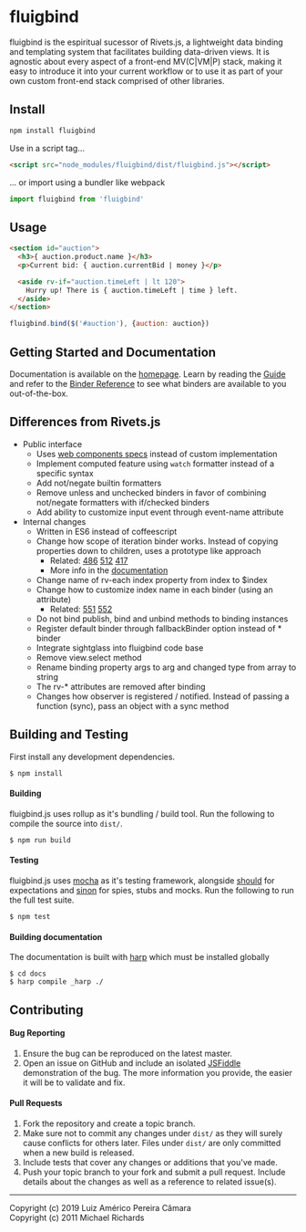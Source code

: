 # fluigbind

fluigbind is the espiritual sucessor of Rivets.js, a lightweight data binding and templating system that facilitates building data-driven views. It is agnostic about every aspect of a front-end MV(C|VM|P) stack, making it easy to introduce it into your current workflow or to use it as part of your own custom front-end stack comprised of other libraries.

## Install

```bash
npm install fluigbind
```

Use in a script tag...

```html
<script src="node_modules/fluigbind/dist/fluigbind.js"></script>
```

... or import using a bundler like webpack

```javascript
import fluigbind from 'fluigbind'
```


## Usage

```html
<section id="auction">
  <h3>{ auction.product.name }</h3>
  <p>Current bid: { auction.currentBid | money }</p>

  <aside rv-if="auction.timeLeft | lt 120">
    Hurry up! There is { auction.timeLeft | time } left.
  </aside>
</section>
```

```javascript
fluigbind.bind($('#auction'), {auction: auction})
```

## Getting Started and Documentation

Documentation is available on the [homepage](http://blikblum.github.io/fluigbind/). Learn by reading the [Guide](http://blikblum.github.io/fluigbind/docs/guide/) and refer to the [Binder Reference](http://blikblum.github.io/fluigbind/docs/reference/) to see what binders are available to you out-of-the-box.

## Differences from Rivets.js

* Public interface
  * Uses [web components specs](https://developer.mozilla.org/en-US/docs/Web/Web_Components) instead of custom implementation
  * Implement computed feature using `watch` formatter instead of a specific syntax
  * Add not/negate builtin formatters
  * Remove unless and unchecked binders in favor of combining not/negate formatters with if/checked binders  
  * Add ability to customize input event through event-name attribute
* Internal changes
  * Written in ES6 instead of coffeescript
  * Change how scope of iteration binder works. Instead of copying properties down to children, uses a prototype like approach
    * Related: [486](https://github.com/mikeric/rivets/issues/486) [512](https://github.com/mikeric/rivets/issues/512) [417](https://github.com/mikeric/rivets/pull/417)
    * More info in the [documentation](https://blikblum.github.io/fluigbind/docs/reference/#each-[item])
  * Change name of rv-each index property from index to $index
  * Change how to customize index name in each binder (using an attribute)
    * Related: [551](https://github.com/mikeric/rivets/issues/551) [552](https://github.com/mikeric/rivets/pull/552)
  * Do not bind publish, bind and unbind methods to binding instances
  * Register default binder through fallbackBinder option instead of * binder
  * Integrate sightglass into fluigbind code base
  * Remove view.select method 
  * Rename binding property args to arg and changed type from array to string
  * The rv-* attributes are removed after binding
  * Changes how observer is registered / notified. Instead of passing a function (sync), pass an object with a sync method


## Building and Testing

First install any development dependencies.

```
$ npm install
```

#### Building

fluigbind.js uses rollup as it's bundling / build tool. Run the following  to compile the source into `dist/`.

```
$ npm run build
```

#### Testing

fluigbind.js uses [mocha](http://visionmedia.github.io/mocha/) as it's testing framework, alongside [should](https://github.com/visionmedia/should.js/) for expectations and [sinon](http://sinonjs.org/) for spies, stubs and mocks. Run the following to run the full test suite.

```
$ npm test
```

#### Building documentation

The documentation is built with [harp](http://harpjs.com/) which must be installed globally

```
$ cd docs
$ harp compile _harp ./
```


## Contributing

#### Bug Reporting

1. Ensure the bug can be reproduced on the latest master.
2. Open an issue on GitHub and include an isolated [JSFiddle](http://jsfiddle.net/) demonstration of the bug. The more information you provide, the easier it will be to validate and fix.

#### Pull Requests

1. Fork the repository and create a topic branch.
3. Make sure not to commit any changes under `dist/` as they will surely cause conflicts for others later. Files under `dist/` are only committed when a new build is released.
4. Include tests that cover any changes or additions that you've made.
5. Push your topic branch to your fork and submit a pull request. Include details about the changes as well as a reference to related issue(s).

---
Copyright (c) 2019 Luiz Américo Pereira Câmara <br>
Copyright (c) 2011 Michael Richards